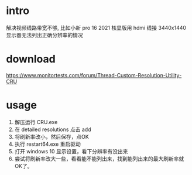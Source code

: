 
# intro

解决视频线路带宽不够, 比如小新 pro 16 2021 核显版用 hdmi 线接 3440x1440 显示器无法列出正确分辨率的情况


# download

https://www.monitortests.com/forum/Thread-Custom-Resolution-Utility-CRU


# usage

1. 解压运行 CRU.exe
2. 在 detailed resolutions 点击 add
3. 将刷新率改小，然后保存，点OK
4. 执行 restart64.exe 重启驱动
5. 打开 windows 10 显示设置，看下分辨率有没出来
6. 尝试将刷新率改大一些，看看能不能列出来，找到能列出来的最大刷新率就OK了。
